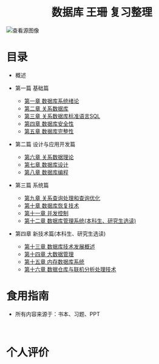 

<h1 align="center">数据库 王珊 复习整理</h1>

![查看源图像](https://www.xz577.com/uploads/2002/1-200220092S0227.jpg)



# 目录

* 概述
* 第一篇 基础篇
	* [第一章 数据库系统绪论](/专业课/数据库原理%20王珊/第1章%20绪论.md)
	* [第二章 关系数据库](/专业课/数据库原理%20王珊/第2章%20关系数据库.md)
	* [第三章 关系数据库标准语言SQL](/专业课/数据库原理%20王珊/第3章%20关系数据库标准语言SQL)
	* [第四章 数据库安全性]()
	* [第五章 数据库完整性]()

* 第二篇 设计与应用开发篇
	* [第六章 关系数据理论](/专业课/数据库原理%20王珊/第6章%20关系数据理论.md)
	* [第七章 数据库设计]()
	* [第八章 数据库编程]()

* 第三篇 系统篇
	* [第九章 关系查询处理和查询优化]()
	* [第十章 数据库恢复技术]()
	* [第十一章 并发控制]()
	* [第十二章 数据库管理系统(本科生、研究生选读)]()

* 第四章 新技术篇(本科生、研究生选读)
	* [第十三章 数据库技术发展概述]()
	* [第十四章 大数据管理]()
	* [第十五章 内存数据库系统]()
	* [第十六章 数据仓库与联机分析处理技术]()



# 食用指南

* 所有内容来源于：书本、习题、PPT

​	

# 个人评价




